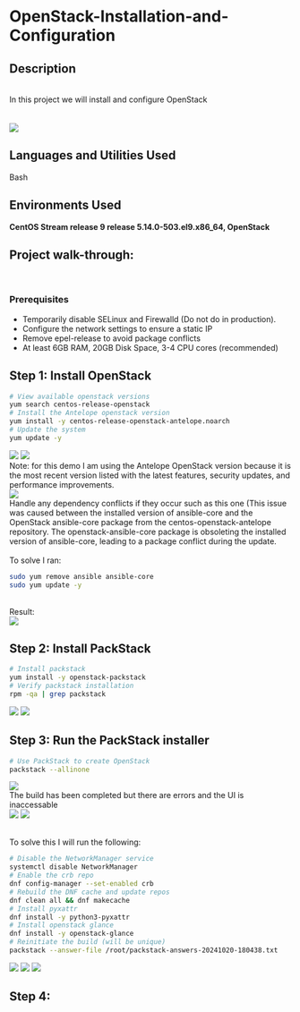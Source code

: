 # OpenStack-Installation-and-Configuration
<h2>Description</h2>
<br/> In this project we will install and configure OpenStack
<br />
<br/>  <br/>
<img src="https://github.com/user-attachments/assets/0923c643-abbe-4d83-9494-5130a1aefdb4"/>


<h2>Languages and Utilities Used</h2>

Bash

<h2>Environments Used </h2>

<b>CentOS Stream release 9 release 5.14.0-503.el9.x86_64, OpenStack </b>

<h2>Project walk-through:</h2>
<br/>
<p align="center">

### **Prerequisites**  
- Temporarily disable SELinux and Firewalld (Do not do in production).   
- Configure the network settings to ensure a static IP
- Remove epel-release to avoid package conflicts
- At least 6GB RAM, 20GB Disk Space, 3-4 CPU cores (recommended)

## Step 1: Install OpenStack

```Bash
# View available openstack versions
yum search centos-release-openstack
# Install the Antelope openstack version
yum install -y centos-release-openstack-antelope.noarch
# Update the system
yum update -y
```

<img src="https://github.com/user-attachments/assets/cea1a9d7-0645-4720-947a-267e242798a5"/>
<img src="https://github.com/user-attachments/assets/7f366068-82c3-42dc-8f7e-2208aaf86774"/>
<br/> Note: for this demo I am using the Antelope OpenStack version because it is the most recent version listed with the latest features, security updates, and performance improvements. <br/>
<img src="https://github.com/user-attachments/assets/677a0afb-d90d-478b-95ef-be0cfb2fb809"/>
<br/> Handle any dependency conflicts if they occur such as this one
(This issue was caused between the installed version of ansible-core and the OpenStack ansible-core package from the centos-openstack-antelope repository. The openstack-ansible-core package is obsoleting the installed version of ansible-core, leading to a package conflict during the update. <br/>
<br/> To solve I ran: <br/> 

```Bash
sudo yum remove ansible ansible-core
sudo yum update -y
```

<br/> Result: <br/>
<img src="https://github.com/user-attachments/assets/9af41849-c4f9-40b8-b1ff-316833c066dc"/>

## Step 2: Install PackStack

```Bash
# Install packstack
yum install -y openstack-packstack
# Verify packstack installation
rpm -qa | grep packstack
```

<img src="https://github.com/user-attachments/assets/7521d3d4-9ca7-4d4c-a2fa-459a3a612bfe"/>
<img src="https://github.com/user-attachments/assets/71dde2a1-de61-4137-842e-4ea7e8e90fcc"/>

## Step 3: Run the PackStack installer

```Bash
# Use PackStack to create OpenStack
packstack --allinone
```

<img src="https://github.com/user-attachments/assets/8a454f0c-fb62-48e7-a18c-a37b3c3f5413"/>
<br/> The build has been completed but there are errors and the UI is inaccessable <br/>

<img src="https://github.com/user-attachments/assets/3794771b-6e19-4da9-9001-67f7d6e0b14e"/>
<img src="https://github.com/user-attachments/assets/8aa25662-5119-4de6-a313-088c45a1ed84"/>

<br/> To solve this I will run the following: <br/>

```Bash
# Disable the NetworkManager service
systemctl disable NetworkManager
# Enable the crb repo
dnf config-manager --set-enabled crb
# Rebuild the DNF cache and update repos
dnf clean all && dnf makecache
# Install pyxattr
dnf install -y python3-pyxattr
# Install openstack glance
dnf install -y openstack-glance
# Reinitiate the build (will be unique)
packstack --answer-file /root/packstack-answers-20241020-180438.txt

```


<img src="https://github.com/user-attachments/assets/2ecabda8-1b91-4969-8d55-72bda3fea271"/>
<img src="https://github.com/user-attachments/assets/381d811a-1ac9-480d-887e-5f504ed5fc8b"/>
<img src="https://github.com/user-attachments/assets/5bb52f9f-d346-4b26-b5d1-fad4f72afd1a"/>





## Step 4:

```Bash

```

<img src=""/>
